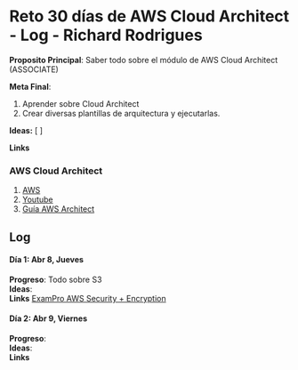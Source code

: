 # Reto 30 días de AWS Cloud Architect - Log - Richard Rodrigues

**Proposito Principal**: Saber todo sobre el módulo de AWS Cloud Architect (ASSOCIATE)

**Meta Final**:
1) Aprender sobre Cloud Architect
2) Crear diversas plantillas de arquitectura y ejecutarlas.

**Ideas:** 
  [         ]

**Links**
### AWS Cloud Architect
1. [AWS](https://www.aws.training/Details/Curriculum?id=20685)
2. [Youtube](https://www.youtube.com/watch?v=Ia-UEYYR44s&t=1918s)
3. [Guía AWS Architect](https://d1.awsstatic.com/training-and-certification/ramp-up_guides/Ramp-Up_Guide_Architect.pdf)
## Log

#### Día 1: Abr 8, Jueves<br>
**Progreso**: Todo sobre S3<br>
**Ideas**: <br>
**Links** [ExamPro AWS Security + Encryption](https://www.youtube.com/watch?v=Ia-UEYYR44s&t=1272s)<br>

#### Día 2: Abr 9, Viernes
**Progreso**:<br>
**Ideas**: <br>
**Links** 

